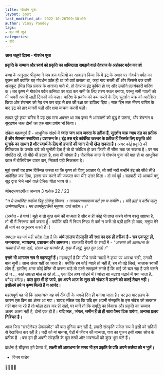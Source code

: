 ```yaml
---
title: गोवर्धन पूजा
layout: post
last_modified_at: 2022-10-26T09:30:00
author: Vinay Pandey
tags:
- बुध की सुध
categories:
- दीर्घ
---
```

**आज चतुर्थ दिवस - गोवर्धन पूजा**

**प्रकृति के सम्मान और स्वयं को प्रकृति का अधिष्ठाता समझने वाले देवराज के अहंकार मर्दन का पर्व** 

कथा के अनुसार श्रीकृष्ण ने जब ब्रज वासियो का आवाहन किया कि वे इंद्र के स्थान पर गोवर्धन पर्वत का पूजन करें क्योंकि यह गोवर्धन पर्वत ही था जो वर्षा कराता था, जहां गाय चरती थीं और जिससे ब्रज वासी अन्नकूट (भिन्न भिन्न प्रकार के अनाज) पाते थे, तो देवराज इंद्र कुपित हो गए और उन्होंने प्रलयंकारी बारिश क। तब कृष्ण ने गोवर्धन पर्वत कनिष्ठा पर उठा कर सभी के लिए शरण स्थल बनाया, परन्तु सभी ग्वालों को भी अपनी अपनी लाठी टिकाने को कहा। बारिश के प्रकोप को कम करने के लिए सुदर्शन चक्र को आदेशित किया और शेषनाग को मेढ़ बन कर बाढ़ से ब्रज की रक्षा का दायित्व दिया।  सात दिन तक भीषण बारिश के बाद इंद्र को हार माननी पड़ी और क्षमा याचना करनी पड़ी।

शायद पूरे कृष्ण चरित्र में यह एक मात्र अवसर था जब कृष्ण ने आमजनों को युद्ध मे उतारा, और शेषनाग व सुरदर्शन चक्र दोनों का एक साथ प्रयोग भी किया।

संकेत महत्वपूर्ण हैं -
आधुनिक संदर्भ में **ग्वाल जन आम जनता के प्रतीक हैं, सुदर्शन चक्र न्याय दंड का प्रतीक है और शेषनाग  स्थायित्व / प्रशासन के। इंद्र उस बड़े कॉर्पोरेट कल्चर के प्रतीक हैं जिसके लिए प्रकृति अंधे मुनाफे का साधन है और स्वार्थ के लिए वो हजारों की जान से भी खेल सकता है।** अगर कोई प्रकृति की मिल्कियत के उसके दावे को चुनौती देता है तो वो क्रोधित हो कर किसी भी सीमा तक जा सकता है। पर सब संगठित रहें, तो पीछे भी हटता है, क्षमा भी मांगता है। पौराणिक काल मे गोवर्धन पूजा की बात हो या आधुनिक काल में बोलिवियन वाटर वार, निष्कर्ष यही निकलता है।

मुझे बरसों यह प्रश्न विस्मित करता था कि कृष्ण तो विष्णु अवतार थे, तो क्यों नही उन्होंने इंद्र को सीधे सीधे आदेशित कर दिया, इतना सब करने की जरूरत क्या थी? उत्तर मिला - दो वर्ष पूर्व। सहपाठी रहे आचार्य मनु सूद द्वारा भेजे जाने वाले दैनिक गीता भाष्य से। 

श्रीमद्भगवदगीता अध्याय 3 श्लोक 22 / 23 

*"न मे पार्थास्ति कर्तव्यं त्रिषु लोकेषु किंचन ।* 
*नानवाप्तमवाप्तव्यं वर्त एव च कर्मणि।।*
*यदि ह्यहं न वर्तेयं जातु कर्मण्यतन्द्रितः।*
*मम वतर्मानुवर्तेन्ते मनुष्या: पार्थ सर्वशः।।"*

(अर्थात - हे पार्थ ! मुझे न तो कुछ कर्म की बाध्यता है और न ही कोई भी प्राप्त करने योग्य वस्तु अप्राप्त है, तो भी मैं निरन्तर कर्म करता हूँ। क्योंकि यदि मैं नियम निष्ठा से कर्म न करूँ तो बड़ी हानि हो जाय; मनुष्य मेरे ही मार्ग का अनुसरण करते हैं।)

स्पष्टतः यह पर्व यही संदेश देता है कि **अंधे लालच से प्रकृति की रक्षा का एक ही तरीका है - सब एकजुट हों, जननायक, न्यायदण्ड, प्रशासन और आमजन।** 
बालकवि बैरागी के शब्दों में -
*"आसमां की आराधना के चक्करों में मत पड़ो,*
*संग्राम यह घनघोर है, कुछ मैं लड़ूं, कुछ तुम लड़ो।"*


**इसमे भी आमजन सब से महत्वपूर्ण हैं।** महत्वपूर्ण है कि सीधे सच्चे ग्वालों ने कृष्ण पर आस्था रखी, उनकी बात सुनी। आज अंतर यहीं आ जाता है। क्योंकि हम कोई ग्वाले तो नही हैं, हम तो पढ़े लिखे, चालाक स्वार्थी लोग हैं, इसलिए अगर कोई प्रेरित भी करना चाहे तो उल्टे समझाने लगते हैं कि भाई जो चल रहा है उसे चलने दो न .., काहे लफ़ड़ा मोल ले रहे हो..., एक दिन हाथ जोड़ने में / थोड़ा सा चढ़ावा चढ़ाने में क्या जाता है.. वगैरह वगैरह। **कल कुछ भी हो जाये, हम अपने आज के सुख को संकट में डालने को कतई तैयार नही। इसीलये हमे न कृष्ण मिलते हैं न आनंद।**

महत्वपूर्ण यह भी कि सामान्यतः यह पर्व दीवाली के अगले दिन ही मनाया जाता है। पर इस बार ग्रहण के कारण एक दिन का अंतर आ गया।  शायद संकेत यह कि यदि हम अपनी संस्कृति के इस संदेश को तत्काल नही मान पा रहे हैं तो थोड़ा ठहर कर ही सही, पर मानें तो कि समृद्धि का विकास और प्रकृति का सम्मान अलग अलग नही है, दोनों एक ही हैं। **यदि जल , जंगल, जमीन हैं तो ही सारा वैभव टिक पायेगा, अन्यथा प्रलय निश्चित है।**  

आज जिस 'सस्टेनेबल डेवलपमेंट' की बात दुनिया कर रही है, हमारी संस्कृति संकेत रूप में इसी को सदियों से रेखांकित कर रही है। नदी को मां मानना, पेड़ों में जीवन की मान्यता, गाय का पूजन इसी समग्र सोच के प्रतीक हैं । बस हम ही अपनी संस्कृति के मूल तत्वों और भावनाओं को कुछ भूल चले हैं। 

प्रार्थना है
श्रीकृष्ण हमे प्रेरणा दें, 
**लक्ष्मी की आराधना के समय भी हम प्रकृति के प्रति अपने कर्तव्य को न भूलें।** 

- विनय पांडेय

🙏🌷🌷🙏


